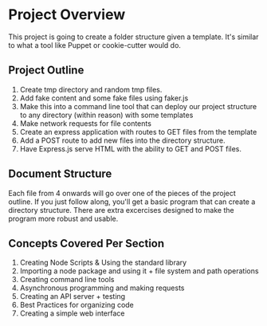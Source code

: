# Project Overview

This project is going to create a folder structure given a template. It's similar to what a tool like Puppet or cookie-cutter would do. 

## Project Outline

1. Create tmp directory and random tmp files.
2. Add fake content and some fake files using faker.js
3. Make this into a command line tool that can deploy our project structure to any directory (within reason) with some templates
4. Make network requests for file contents
5. Create an express application with routes to GET files from the template
6. Add a POST route to add new files into the directory structure.
7. Have Express.js serve HTML with the ability to GET and POST files.

## Document Structure

Each file from 4 onwards will go over one of the pieces of the project outline. If you just follow along, you'll get a basic program that can create a directory structure. There are extra excercises designed to make the program more robust and usable. 

## Concepts Covered Per Section

1. Creating Node Scripts & Using the standard library
2. Importing a node package and using it + file system and path operations
3. Creating command line tools
4. Asynchronous programming and making requests
5. Creating an API server + testing
6. Best Practices for organizing code 
7. Creating a simple web interface